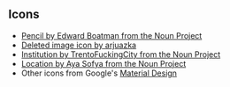 ## Icons
* [Pencil by Edward Boatman from the Noun Project](https://thenounproject.com/search/?q=pencil&i=347)
* [Deleted image icon by arjuazka](https://thenounproject.com/term/picture-error/552929/)
* [Institution by TrentoFuckingCity from the Noun Project](https://thenounproject.com/search/?q=institution&i=77842)
* [Location by Aya Sofya from the Noun Project](https://thenounproject.com/search/?q=location&i=882631)
* Other icons from Google's [Material Design](https://www.google.com/design/icons)
